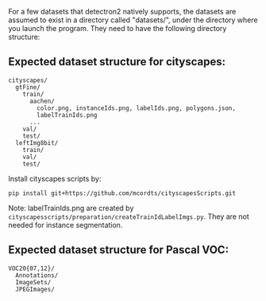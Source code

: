 
For a few datasets that detectron2 natively supports,
the datasets are assumed to exist in a directory called
"datasets/", under the directory where you launch the program.
They need to have the following directory structure:

## Expected dataset structure for cityscapes:
```
cityscapes/
  gtFine/
    train/
      aachen/
        color.png, instanceIds.png, labelIds.png, polygons.json,
        labelTrainIds.png
      ...
    val/
    test/
  leftImg8bit/
    train/
    val/
    test/
```
Install cityscapes scripts by:
```
pip install git+https://github.com/mcordts/cityscapesScripts.git
```

Note:
labelTrainIds.png are created by `cityscapesscripts/preparation/createTrainIdLabelImgs.py`.
They are not needed for instance segmentation.

## Expected dataset structure for Pascal VOC:
```
VOC20{07,12}/
  Annotations/
  ImageSets/
  JPEGImages/
```
